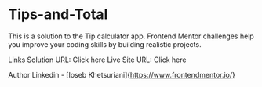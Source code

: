 # Tips-and-Total
This is a solution to the Tip calculator app. Frontend Mentor challenges help you improve your coding skills by building realistic projects.

Links
Solution URL: Click here
Live Site URL: Click here



Author
Linkedin - [Ioseb Khetsuriani]{https://www.frontendmentor.io/}
